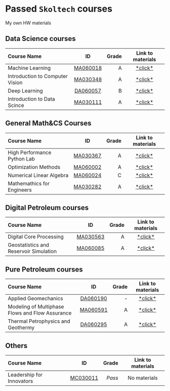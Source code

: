 # Passed **``Skoltech``** courses

My own HW materials

## Data Science courses
| Course Name| ID | Grade | Link to materials |
| :----------- | :-----------: | -----------: | :-----------: |
| Machine Learning |[MA060018](https://files.skoltech.ru/data/edu/syllabuses/2023/MA060018.pdf?v=x1tayy)	| A | [\*click\*](Machine%20Learning/)|
| Introduction to Computer Vision |[MA030348](https://files.skoltech.ru/data/edu/syllabuses/2023/MA030348.pdf?v=xszhll) | A | [\*click\*](Introduction%to%20Computer%20Vision/)|
| Deep Learning |[DA060057](https://files.skoltech.ru/data/edu/syllabuses/2023/DA060057.pdf?v=ypujcz)	| B | [\*click\*](Deep%20Learning/)|
| Introduction to Data Scince |[MA030111](https://files.skoltech.ru/data/edu/syllabuses/2022/MA030111.pdf?v=mfdn6y) | A | [\*click\*](Introduction%20to%20Data%20Science/)|

## General Math&CS Courses
| Course Name| ID | Grade | Link to materials |
| :----------- | :-----------: | -----------: | :-----------: |
| High Performance Python Lab |[MA030367](http://files.skoltech.ru/data/edu/syllabuses/2023/MA030367.pdf?v=ga0cly)	| A | [\*click\*](High%20Performance%20Python%20Lab/)|
| Optimization Methods | [MA060002](https://files.skoltech.ru/data/edu/syllabuses/2023/MA060002.pdf?v=60p1uu) | A | [\*click\*](Optimization%20Methods/) 
| Numerical Linear Algebra | [MA060024](http://files.skoltech.ru/data/edu/syllabuses/2022/MA060024.pdf?v=5pb7le)	| C | [\*click\*](Numerical%20Linear%20Algebra/) |
| Mathemathics for Engineers | [MA030282](https://files.skoltech.ru/data/edu/syllabuses/2022/MA030282.pdf?v=im06y3)	| A | [\*click\*](Mathematics%20for%20Engineers/) |

## Digital Petroleum courses
| Course Name| ID | Grade | Link to materials |
| :----------- | :-----------: | -----------: | :-----------: |
| Digital Core Processing |  [MA030563](https://files.skoltech.ru/data/edu/syllabuses/2023/MA030563.pdf?v=t4vp6e)	| A | [\*click\*](Digital%20Core%20Processing/)|
| Geostatistics and Reservoir Simulation |[MA060085](http://files.skoltech.ru/data/edu/syllabuses/2022/MA060085.pdf?v=1hoqpj)	| A | [\*click\*](Geostatistics%20and%20Reservoir%20Simulation/)|


## Pure Petroleum courses
| Course Name| ID | Grade | Link to materials |
| :----------- | :-----------: | -----------: | :-----------: |
| Applied Geomechanics |[DA060190](http://files.skoltech.ru/data/edu/syllabuses/2022/DA060190.pdf?v=j5eyty)		| - | [\*click\*](Geomechanics/) |
| Modeling of Multiphase Flows and Flow Assurance |[MA060591](https://files.skoltech.ru/data/edu/syllabuses/2023/MA060591.pdf?v=s2fxlw)		| A | [\*click\*](Modeling%20of%20Multiphase%20Flow%20and%20Flow%20Assurance/) |
| Thermal Petrophysics and Geothermy |[DA060295](https://files.skoltech.ru/data/edu/syllabuses/2023/DA060295.pdf?v=t2xzew)		| A | [\*click\*](Modeling%20of%20Multiphase%20Flow%20and%20Flow%20Assurance/) |


## Others
| Course Name| ID | Grade | Link to materials |
| :----------- | :-----------: | -----------: | :-----------: |
| Leadership for Innovators |[MC030011](http://files.skoltech.ru/data/edu/syllabuses/2022/MC030011.pdf?v=2ct69u)		|*Pass*| No materials |
